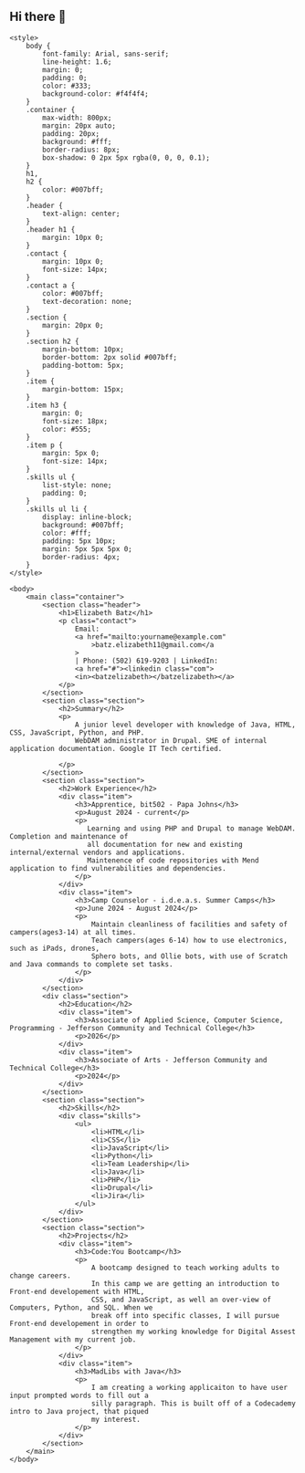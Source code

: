## Hi there 👋

<!DOCTYPE html>
<html lang="en">
    <head>
        <meta charset="UTF-8" />
        <meta name="viewport" content="width=device-width, initial-scale=1.0" />
        <title>Resume</title>
    </head>

    <style>
        body {
            font-family: Arial, sans-serif;
            line-height: 1.6;
            margin: 0;
            padding: 0;
            color: #333;
            background-color: #f4f4f4;
        }
        .container {
            max-width: 800px;
            margin: 20px auto;
            padding: 20px;
            background: #fff;
            border-radius: 8px;
            box-shadow: 0 2px 5px rgba(0, 0, 0, 0.1);
        }
        h1,
        h2 {
            color: #007bff;
        }
        .header {
            text-align: center;
        }
        .header h1 {
            margin: 10px 0;
        }
        .contact {
            margin: 10px 0;
            font-size: 14px;
        }
        .contact a {
            color: #007bff;
            text-decoration: none;
        }
        .section {
            margin: 20px 0;
        }
        .section h2 {
            margin-bottom: 10px;
            border-bottom: 2px solid #007bff;
            padding-bottom: 5px;
        }
        .item {
            margin-bottom: 15px;
        }
        .item h3 {
            margin: 0;
            font-size: 18px;
            color: #555;
        }
        .item p {
            margin: 5px 0;
            font-size: 14px;
        }
        .skills ul {
            list-style: none;
            padding: 0;
        }
        .skills ul li {
            display: inline-block;
            background: #007bff;
            color: #fff;
            padding: 5px 10px;
            margin: 5px 5px 5px 0;
            border-radius: 4px;
        }
    </style>

    <body>
        <main class="container">
            <section class="header">
                <h1>Elizabeth Batz</h1>
                <p class="contact">
                    Email:
                    <a href="mailto:yourname@example.com"
                        >batz.elizabeth11@gmail.com</a
                    >
                    | Phone: (502) 619-9203 | LinkedIn:
                    <a href="#"><linkedin class="com">
                    <in><batzelizabeth></batzelizabeth></a>
                </p>
            </section>
            <section class="section">
                <h2>Summary</h2>
                <p>
                    A junior level developer with knowledge of Java, HTML, CSS, JavaScript, Python, and PHP.
                    WebDAM administrator in Drupal. SME of internal application documentation. Google IT Tech certified. 
                    
                </p>
            </section>
            <section class="section">
                <h2>Work Experience</h2>
                <div class="item">
                    <h3>Apprentice, bit502 - Papa Johns</h3>
                    <p>August 2024 - current</p>
                    <p>
                       Learning and using PHP and Drupal to manage WebDAM. Completion and maintenance of 
                       all documentation for new and existing internal/external vendors and applications.
                       Maintenence of code repositories with Mend application to find vulnerabilities and dependencies.
                    </p>
                </div>
                <div class="item">
                    <h3>Camp Counselor - i.d.e.a.s. Summer Camps</h3>
                    <p>June 2024 - August 2024</p>
                    <p>
                        Maintain cleanliness of facilities and safety of campers(ages3-14) at all times. 
                        Teach campers(ages 6-14) how to use electronics, such as iPads, drones,
                        Sphero bots, and Ollie bots, with use of Scratch and Java commands to complete set tasks.
                    </p>
                </div>
            </section>
            <div class="section">
                <h2>Education</h2>
                <div class="item">
                    <h3>Associate of Applied Science, Computer Science, Programming - Jefferson Community and Technical College</h3>
                    <p>2026</p>
                </div>
                <div class="item">
                    <h3>Associate of Arts - Jefferson Community and Technical College</h3>
                    <p>2024</p>
                </div>
            </section>
            <section class="section">
                <h2>Skills</h2>
                <div class="skills">
                    <ul>
                        <li>HTML</li>
                        <li>CSS</li>
                        <li>JavaScript</li>
                        <li>Python</li>
                        <li>Team Leadership</li>
                        <li>Java</li>
                        <li>PHP</li>
                        <li>Drupal</li>
                        <li>Jira</li>
                    </ul>
                </div>
            </section>
            <section class="section">
                <h2>Projects</h2>
                <div class="item">
                    <h3>Code:You Bootcamp</h3>
                    <p>
                        A bootcamp designed to teach working adults to change careers. 
                        In this camp we are getting an introduction to Front-end developement with HTML, 
                        CSS, and JavaScript, as well an over-view of Computers, Python, and SQL. When we 
                        break off into specific classes, I will pursue Front-end developement in order to 
                        strengthen my working knowledge for Digital Assest Management with my current job.
                    </p>
                </div>
                <div class="item">
                    <h3>MadLibs with Java</h3>
                    <p>
                        I am creating a working applicaiton to have user input prompted words to fill out a 
                        silly paragraph. This is built off of a Codecademy intro to Java project, that piqued
                        my interest. 
                    </p>
                </div>
            </section>
        </main>
    </body>
</html>

